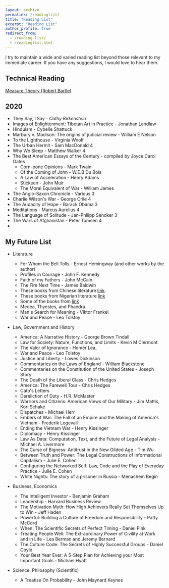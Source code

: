 ```yaml
---
layout: archive
permalink: /readinglist/
title: "Reading List"
excerpt: "Reading List"
author_profile: true
redirect_from: 
  - /reading-list/
  - /readinglist.html
---
```


I try to maintain a wide and varied reading list beyond those relevant to my immediate career. If you have any suggestions, I would love to hear them.
## Technical Reading
[Measure Theory (Robert Bartle)](https://drive.google.com/file/d/1lh1vWrOqlVuQSprJoNZ3VJENGPx5ZChL/view?usp=sharing)
## 2020
* They Say, I Say - _Cathy Birkenstein_
* Images of Enlightenment: Tibetan Art in Practice - Jonathan Landlaw
* Hinduism - Cybelle Shattuck
* Marbury v. Madison: The origins of judicial review - William E Nelson
* To the Lighthouse - Virginia Woolf
* The Urban Hermit - Sam MacDonald 4
* Why We Sleep - Matthew Walker 4
* The Best American Essays of the Century - compiled by Joyce Carol Oates
	* Corn-pone Opinions - Mark Twain
	* Of the Coming of John - W.E.B Du Bois
	* A Law of Acceleration - Henry Adams
	* Stickeen - John Muir
	* The Moral Equivalent of War - William James
* The Anglo-Saxon Chronicle - Various 3
* Charlie Wilson's War - George Crile 4
* The Audacity of Hope - Barack Obama 3
* Meditations - Marcus Aurelius 4
* The Language of Solitude - Jan-Philipp Sendker 3
* The Wars of Afghanistan - Peter Tomsen 4
* 

## My Future List
* Literature
	* For Whom the Bell Tolls - Ernest Hemingway (and other works by the author)
	* Profiles in Courage - John F. Kennedy
	* Faith of my Fathers - John McCain
	* The Fire Next Time - James Baldwin
	* These books from Chinese literature [link](https://www.chinawhisper.com/top-10-classic-novel-of-chinese-literature/ "here").
	* These books from Nigerian literature [link](https://www.theguardian.com/books/2014/sep/10/top-10-books-about-nigeria-barnaby-phillips "here")
	* Some of the books from [link](https://www.perfectionlearning.com/top-100-american-literature-titles "here")
	* Medea, Thyestes, and Phaedra
	* Man's Search for Meaning - Viktor Frankel
	* War and Peace - Leo Tolstoy
* Law, Government and History
	* America: A Narrative History - George Brown Tindall
	* Law for Society: Nature, Functions, and Limits - Kevin M Clermont
	* The Valor of Ignorance - Homer Lea, 
	* War and Peace - Leo Tolstoy
	* Justice and Liberty - Lowes Dickinson
	* Commentaries on the Laws of England - William Blackstone
	* Commentaries on the Constitution of the United States - Joseph Story
	* The Death of the Liberal Class - Chris Hedges
	* America: The Farewell Tour - Chris Hedges
	* Cato's Letters 
	* Dereliction of Duty - H.R. McMaster
	* Warriors and Citizens: American Views of Our Military - Jim Mattis, Kori Schake
	* Dispatches - Michael Herr
	* Embers of War: The Fall of an Empire and the Making of America's Vietnam - Frederik Logevall
	* Ending the Vietnam War - Henry Kissinger 
	* Diplomacy - Henry Kissinger
	* Law As Data: Computation, Text, and the Future of Legal Analysis - Michael A. Livermore
	* The Curse of Bigness: Antitrust in the New Gilded Age - Tim Wu
	* Between Truth and Power: The Legal Constructions of Informational Capitalism - Julie E. Cohen
	* Configuring the Networked Self: Law, Code and the Play of Everyday Practice - Julie E. Cohen
	* White Nights: The story of a prisoner in Russia - Menachem Begin


* Business, Economics
	* The Intelligent Investor - Benjamin Graham
	* Leadership - Harvard Business Review
	* The Motivation Myth: How High Achievers Really Set Themselves Up to Win - Jeff Haden
	* Powerful: Building a Culture of Freedom and Responsibility - Patty McCord
	* When: The Scientific Secrets of Perfect Timing - Daniel Pink
	* Treating People Well: The Extraordinary Power of Civility at Work and in Life - Lea Berman and Jeremy Bernard
	* The Culture Code: The Secrets of Highly Successful Groups - Daniel Coyle
	* Your Best Year Ever: A 5-Step Plan for Achieving your Most Important Goals - Michael Hyatt

* Science, Philosophy (Scientific)
	* A Treatise On Probability - John Maynard Keynes







